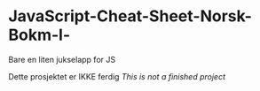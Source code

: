 # JavaScript-Cheat-Sheet-Norsk-Bokm-l-
Bare en liten jukselapp for JS


Dette prosjektet er IKKE ferdig
*This is not a finished project*
